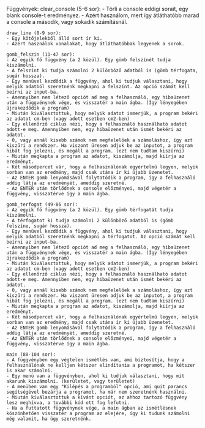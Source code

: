 Függvények:
    clear_console (5-6 sor):
    - Törli a console eddigi sorait, egy blank console-t eredményez.
    - Azért használom, mert így átláthatóbb marad a console a második, vagy sokadik számításnál.

    draw_line (8-9 sor):
    - Egy kötőjelekből álló sort ír ki.
    - Azért használok vonalakat, hogy átláthatóbbak legyenek a sorok.

    gomb_felszin (11-47 sor):
    - Az egyik fő függvény (a 2 közül). Egy gömb felszínét tudja kiszámolni.
    - A felszínt ki tudja számolni 2 különböző adatból is (gömb térfogata, sugár hossza).
    - Egy menüvel kezdődik a függvény, ahol ki tudjuk választani, hogy melyik adatból szeretnénk megkapni a felszínt. Az opció számát kell beírni az input-ba.
    - Amennyiben nem létező opciót ad meg a felhasználó, egy hibaüzenet után a függvénynek vége, és visszatér a main ágba. (Így lényegében újrakezdődik a program)
    - Miután kiválasztottuk, hogy melyik adatot ismerjük, a program bekéri az adatot cm-ben (vagy adott esetben cm2-ben)
    - Egy ellenőrző ciklus nézi, hogy a felhasználó használható adatot adott-e meg. Amennyiben nem, egy hibaüzenet után ismét bekéri az adatot.
    - 0, vagy annál kisebb számok nem megfelelőek a számoláshoz, így azt kiszűri a rendszer. Ha viszont üresen adjuk be az inputot, a program hibát fog jelezni, és megáll a program. (ezt nem tudtam kiszűrni)
    - Miután megkapta a program az adatot, kiszámolja, majd kiírja az eredményt.
    - Két másodpercet vár, hogy a felhasználónak egyértelmű legyen, melyik sorban van az eredmény, majd csak utána ír ki újabb üzenetet.
    - Az ENTER gomb lenyomásával folytatódik a program, így a felhasználó addig látja az eredményét, ameddig szeretné.
    - Az ENTER után törlődnek a console előzményei, majd végetér a függvény, visszatérve így a main ágba.

    gomb_terfogat (49-86 sor):
    - Az egyik fő függvény (a 2 közül). Egy gömb térfogatát tudja kiszámolni.
    - A térfogatot ki tudja számolni 2 különböző adatból is (gömb felszíne, sugár hossza).
    - Egy menüvel kezdődik a függvény, ahol ki tudjuk választani, hogy melyik adatból szeretnénk megkapni a térfogatot. Az opció számát kell beírni az input-ba.
    - Amennyiben nem létező opciót ad meg a felhasználó, egy hibaüzenet után a függvénynek vége, és visszatér a main ágba. (Így lényegében újrakezdődik a program)
    - Miután kiválasztottuk, hogy melyik adatot ismerjük, a program bekéri az adatot cm-ben (vagy adott esetben cm2-ben)
    - Egy ellenőrző ciklus nézi, hogy a felhasználó használható adatot adott-e meg. Amennyiben nem, egy hibaüzenet után ismét bekéri az adatot.
    - 0, vagy annál kisebb számok nem megfelelőek a számoláshoz, így azt kiszűri a rendszer. Ha viszont üresen adjuk be az inputot, a program hibát fog jelezni, és megáll a program. (ezt nem tudtam kiszűrni)
    - Miután megkapta a program az adatot, kiszámolja, majd kiírja az eredményt.
    - Két másodpercet vár, hogy a felhasználónak egyértelmű legyen, melyik sorban van az eredmény, majd csak utána ír ki újabb üzenetet.
    - Az ENTER gomb lenyomásával folytatódik a program, így a felhasználó addig látja az eredményét, ameddig szeretné.
    - Az ENTER után törlődnek a console előzményei, majd végetér a függvény, visszatérve így a main ágba.

    main (88-104 sor):
    - A függvényben egy végtelen ismétlés van, ami biztosítja, hogy a felhasználónak ne kelljen kétszer elindítania a programot, ha kétszer is akar számolni.
    - Egy menü van a függvényben, ahol ki tudjuk választani, hogy mit akarunk kiszámolni. (kerületet, vagy területet)
    - A menüben van egy "Kilépés a programból" opció, ami quit parancs segítségével bezárja a programot, ha már nem szeretnénk használni.
    - Miután kiválasztottuk a kívánt opciót, az ahhoz tartozó függvény lesz meghívva, a további kód ott fog lefutni.
    - Ha a futtatott függvénynek vége, a main ágban az ismétlésnek köszönhetően visszatér a program az elejére, így ki tudunk számolni még valamit, ha úgy szeretnénk.